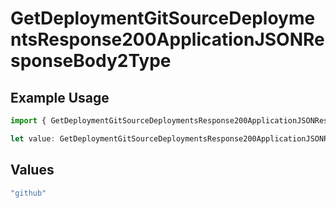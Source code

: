 # GetDeploymentGitSourceDeploymentsResponse200ApplicationJSONResponseBody2Type

## Example Usage

```typescript
import { GetDeploymentGitSourceDeploymentsResponse200ApplicationJSONResponseBody2Type } from "@vercel/sdk/models/operations";

let value: GetDeploymentGitSourceDeploymentsResponse200ApplicationJSONResponseBody2Type = "github";
```

## Values

```typescript
"github"
```
